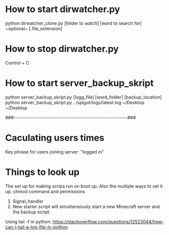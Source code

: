 # How to start dirwatcher.py
python dirwatcher_clone.py [folder to watch] [word to search for] ~optional~ [.file_extension]

# How to stop dirwatcher.py
Control + C

# How to start server_backup_skript
python server_backup_skript.py [logg_file] [word_folder] [backup_location]
python server_backup_skript.py ../spigot/logs/latest.log ~/Desktop ~/Desktop

###--------------------------------------------------------###


# Caculating users times
Key phrase for users joining server: "logged in"


# Things to look up
The set up for making scrips run on boot up. Also the multiple ways to set it up.
chmod command and permissions


1. Signal_handler
2. New starter script will simultaneously
   start a new Minecraft server and the backup script.


Using tail -f in python:
https://stackoverflow.com/questions/12523044/how-can-i-tail-a-log-file-in-python